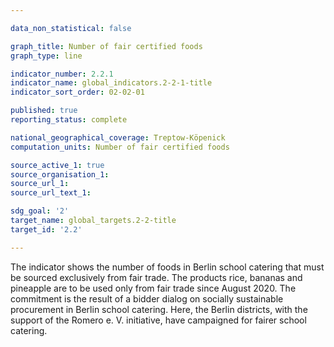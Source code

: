 ```yaml
---

data_non_statistical: false

graph_title: Number of fair certified foods
graph_type: line

indicator_number: 2.2.1
indicator_name: global_indicators.2-2-1-title
indicator_sort_order: 02-02-01

published: true
reporting_status: complete

national_geographical_coverage: Treptow-Köpenick
computation_units: Number of fair certified foods

source_active_1: true
source_organisation_1: 
source_url_1: 
source_url_text_1: 

sdg_goal: '2'
target_name: global_targets.2-2-title
target_id: '2.2'

---
```


The indicator shows the number of foods in Berlin school catering that must be sourced exclusively from fair trade. The products rice, bananas and pineapple are to be used only from fair trade since August 2020. 
The commitment is the result of a bidder dialog on socially sustainable procurement in Berlin school catering. Here, the Berlin districts, with the support of the Romero e. V. initiative, have campaigned for fairer school catering.
